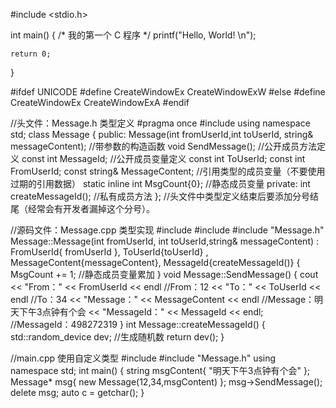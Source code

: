 #include <stdio.h>
 
int main()
{
    /* 我的第一个 C 程序 */
    printf("Hello, World! \n");
 
    return 0;
}


#ifdef UNICODE
#define CreateWindowEx  CreateWindowExW
#else
#define CreateWindowEx  CreateWindowExA
#endif

//头文件：Message.h  类型定义
#pragma once
#include <string>
using namespace std;
class Message
{
public:
	Message(int fromUserId,int toUserId, string& messageContent); //带参数的构造函数
	void SendMessage();  //公开成员方法定义
	const int MessageId;  //公开成员变量定义
	const int ToUserId;
	const int FromUserId;
	const string& MessageContent;  //引用类型的成员变量（不要使用过期的引用数据）
	static inline int MsgCount{0};  //静态成员变量
private:
	int createMessageId();  //私有成员方法
}; //头文件中类型定义结束后要添加分号结尾（经常会有开发者漏掉这个分号）。


//源码文件：Message.cpp  类型实现
#include <iostream>
#include <random>
#include "Message.h"
Message::Message(int fromUserId, int toUserId,string& messageContent) :
	FromUserId{ fromUserId },
	ToUserId{toUserId} ,
	MessageContent{messageContent},
	MessageId{createMessageId()} {
    MsgCount += 1; //静态成员变量累加
}
void Message::SendMessage() {
    cout << "From：" << FromUserId << endl  //From：12
    << "To：" << ToUserId << endl  //To：34
    << "Message：" << MessageContent << endl //Message：明天下午3点钟有个会
    << "MessageId：" << MessageId << endl;  //MessageId：498272319
}
int Message::createMessageId() {
    std::random_device dev;  //生成随机数
    return dev();
}


//main.cpp 使用自定义类型
#include <string>
#include "Message.h"
using namespace std;
int main() {
    string msgContent{ "明天下午3点钟有个会" };
    Message* msg{ new Message(12,34,msgContent) };
    msg->SendMessage();
    delete msg;
    auto c = getchar();
}
